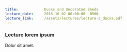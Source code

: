```yaml
---
title:            Ducks and Decorated Sheds
lecture_date:     2018-10-02 00:00:00 -0500
lecture_link:     /assets/lectures/lecture-3_ducks.pdf
---
```

### Lecture lorem ipsum

Dolor sit amet.
